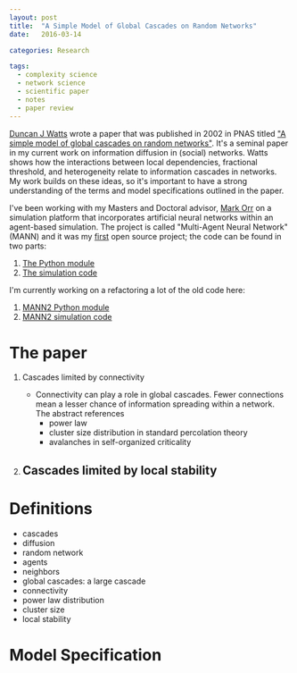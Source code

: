 ```yaml
---
layout: post
title:  "A Simple Model of Global Cascades on Random Networks"
date:   2016-03-14

categories: Research

tags:
  - complexity science
  - network science
  - scientific paper
  - notes
  - paper review
---
```


[Duncan J Watts](https://twitter.com/duncanjwatts) wrote a paper that
was published in 2002 in PNAS titled ["A simple model of global
cascades on random networks"][1].  It's a seminal paper in my current
work on information diffusion in (social) networks.  Watts shows how
the interactions between local dependencies, fractional threshold, and
heterogeneity relate to information cascades in networks.  My work
builds on these ideas, so it's important to have a strong
understanding of the terms and model specifications outlined in the
paper.

<!-- more -->

I've been working with my Masters and Doctoral advisor,
[Mark Orr](http://mark-orr.github.io/) on a simulation platform that
incorporates artificial neural networks within an agent-based
simulation.  The project is called "Multi-Agent Neural Network" (MANN)
and it was my
[first](http://chendaniely.github.io/blog/2015/02/05/open-sourcing-a-python-project)
open source project; the code can be found in two parts:

1. [The Python module](https://github.com/chendaniely/multi-agent-neural-network)
2. [The simulation code](https://github.com/chendaniely/multidisciplinary-diffusion-model-experiments)

I'm currently working on a refactoring a lot of the old code here:

1. [MANN2 Python module](https://github.com/chendaniely/mann2)
2. [MANN2 simulation code](https://github.com/chendaniely/mann2_simulations)

# The paper

1.  Cascades limited by connectivity
	- Connectivity can play a role in global cascades.
	Fewer connections mean a lesser chance of information spreading within a network.
	The abstract references
		- power law
		- cluster size distribution in standard percolation theory
		- avalanches in self-organized criticality

2.  Cascades limited by local stability
	-

# Definitions

- cascades
- diffusion
- random network
- agents
- neighbors
- global cascades: a large cascade
- connectivity
- power law distribution
- cluster size
- local stability

# Model Specification

[1]: http://www.ncbi.nlm.nih.gov/pubmed/16578874
